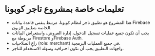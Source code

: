 <!-- Use this file to provide workspace-specific custom instructions to Copilot. For more details, visit https://code.visualstudio.com/docs/copilot/copilot-customization#_use-a-githubcopilotinstructionsmd-file -->

# تعليمات خاصة بمشروع تاجر كوبونا
- هذا المشروع هو تطبيق تاجر لنظام كوبونا، مرتبط بنفس قاعدة بيانات Firebase الخاصة بتطبيق الزبون.
- يجب أن تكون جميع عمليات تسجيل الدخول، إدارة العروض، واستعراض البيانات مربوطة مع Firestore وFirebase Auth.
- راعِ الصلاحيات (role: merchant) في جميع العمليات البرمجية.
- واجهات التطبيق يجب أن تكون احترافية وسهلة الاستخدام للتاجر.

